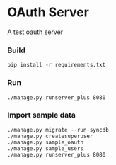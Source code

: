 # OAuth Server

A test oauth server

### Build

```shell
pip install -r requirements.txt
```

### Run

```shell
./manage.py runserver_plus 8080
```

### Import sample data

```shell
./manage.py migrate --run-syncdb
./manage.py createsuperuser
./manage.py sample_oauth
./manage.py sample_users
./manage.py runserver_plus 8080
```
